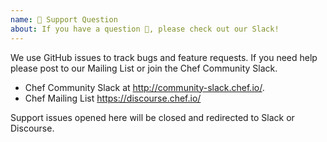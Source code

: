 ```yaml
---
name: 🤗 Support Question
about: If you have a question 💬, please check out our Slack!
---
```


We use GitHub issues to track bugs and feature requests. If you need help please post to our Mailing List or join the Chef Community Slack.

* Chef Community Slack at <http://community-slack.chef.io/>.
* Chef Mailing List <https://discourse.chef.io/>

 Support issues opened here will be closed and redirected to Slack or Discourse.
